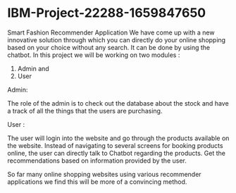 # IBM-Project-22288-1659847650
Smart Fashion Recommender Application
We have come up with a new innovative solution through which you can directly do your online shopping based on your choice without any search. It can be done by using the chatbot.
In this project we will be working on two modules :
1. Admin and
2. User


Admin:


The role of the admin is to check out the database about the stock and have a track of all the things that the users are purchasing.



User :


The user will login into the website and go through the products available on the website.  Instead of navigating to several screens for booking products online, the user can directly talk to Chatbot regarding the products.  Get the recommendations based on information provided by the user.


So far many online shopping websites using various recommender applications we find this will be more of a convincing method.
